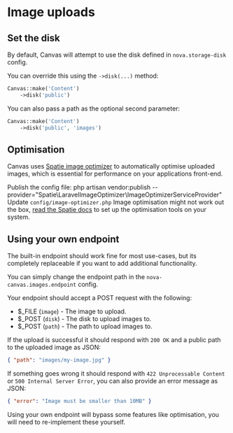 # Image uploads

## Set the disk

By default, Canvas will attempt to use the disk defined in `nova.storage-disk` config.

You can override this using the `->disk(...)` method:

```PHP
Canvas::make('Content')
    ->disk('public')
```

You can also pass a path as the optional second parameter:

```PHP
Canvas::make('Content')
    ->disk('public', 'images')
```

## Optimisation

Canvas uses [Spatie image optimizer](https://github.com/spatie/laravel-image-optimizer) to automatically optimise 
uploaded images, which is essential for performance on your applications front-end.

<procedure title="Configure image optimisation">
<step>
Publish the config file:
<code-block lang="bash">
php artisan vendor:publish --provider="Spatie\LaravelImageOptimizer\ImageOptimizerServiceProvider"
</code-block>
</step>
<step>
Update <code>config/image-optimizer.php</code>
</step>
</procedure>

<warning>
Image optimisation might not work out the box, <a href="https://github.com/spatie/image-optimizer?tab=readme-ov-file#optimization-tools">read the Spatie docs</a> to set up the optimisation tools on your system.
</warning>

## Using your own endpoint

The built-in endpoint should work fine for most use-cases, but its completely replaceable if you want to add
additional functionality.

You can simply change the endpoint path in the `nova-canvas.images.endpoint` config.

Your endpoint should accept a POST request with the following:

- $_FILE (`image`) - The image to upload.
- $_POST (`disk`) - The disk to upload images to.
- $_POST (`path`) - The path to upload images to.

If the upload is successful it should respond with `200 OK` and a public path to the uploaded image as JSON: 
```json
{ "path": "images/my-image.jpg" }
```

If something goes wrong it should respond with `422 Unprocessable Content` or `500 Internal Server Error`, you can also provide an error message as JSON:
```json 
{ "error": "Image must be smaller than 10MB" }
```

<warning>
Using your own endpoint will bypass some features like optimisation, you will need to re-implement these yourself.
</warning>